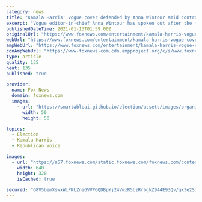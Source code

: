 ```yaml
---
category: news
title: "Kamala Harris' Vogue cover defended by Anna Wintour amid controversy"
excerpt: "Vogue editor-in-chief Anna Wintour has spoken out after the magazine's cover shoot featuring Vice President-elect Kamala Harris received backlash."
publishedDateTime: 2021-01-13T01:59:00Z
originalUrl: "https://www.foxnews.com/entertainment/kamala-harris-vogue-cover-defended-anna-wintour-controversy"
webUrl: "https://www.foxnews.com/entertainment/kamala-harris-vogue-cover-defended-anna-wintour-controversy"
ampWebUrl: "https://www.foxnews.com/entertainment/kamala-harris-vogue-cover-defended-anna-wintour-controversy.amp"
cdnAmpWebUrl: "https://www-foxnews-com.cdn.ampproject.org/c/s/www.foxnews.com/entertainment/kamala-harris-vogue-cover-defended-anna-wintour-controversy.amp"
type: article
quality: 135
heat: 135
published: true

provider:
  name: Fox News
  domain: foxnews.com
  images:
    - url: "https://smartableai.github.io/election/assets/images/organizations/foxnews.com-50x50.jpg"
      width: 50
      height: 50

topics:
  - Election
  - Kamala Harris
  - Republican Voice

images:
  - url: "https://a57.foxnews.com/static.foxnews.com/foxnews.com/content/uploads/2021/01/640/320/Kamala-Harris-Anna-Wintour.jpg?ve=1&tl=1"
    width: 640
    height: 320
    isCached: true

secured: "G8V5bemXswxWiPKLZniGVVPGQDBpYj24VmzR5bzRrbgkZ944E93Qv/qk3e2SiHeaEXgm8wkt1jHdEo9p2sGxB+RTwtRLNoVvl0e8PjHdSwpimAls1MFmrWDYhkDZhExjBjqBid/bbV9l7OVgxY78jFVn2j6TCWbGA6T+OrVxD+DNA+3TzABVJM4zf4QNO1mfSUvJwqrOlYvIGDQe0+rKnGmtBKDdAnruGD9+UE5A7Xxb7kq+x63Wd+r/OggxELIVBQRmHNdpH1nYSoSA+OTc243XyUeHaU+8/U/Idnyh5m/FsLi4JTTHN7zAapXSFU7LvDC2/lB0+84PfXu82DyZsOhKuBy4JeYW3c8cvDpI3k4=;x8VUgJQq7H1UABs82zC1fw=="
---
```


